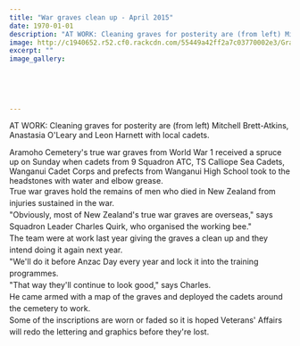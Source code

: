 ```yaml
---
title: "War graves clean up - April 2015"
date: 1970-01-01
description: "AT WORK: Cleaning graves for posterity are (from left) Mitchell Brett-Atkins, Anastasia O'Leary and Leon Harnett with local cadets, from the Wanganui Midweek article on 24/4/15..."
image: http://c1940652.r52.cf0.rackcdn.com/55449a42ff2a7c03770002e3/Grave-cleaning-WHS-students-April-2015.jpg
excerpt: ""
image_gallery:
    
    
    
    
    
---
```


<p><span>AT WORK: Cleaning graves for posterity are (from left) Mitchell Brett-Atkins, Anastasia O'Leary and Leon Harnett with local cadets.</span></p>
<p><span>Aramoho Cemetery's true war graves from World War 1 received a spruce up on Sunday when cadets from 9 Squadron ATC, TS Calliope Sea Cadets, Wanganui Cadet Corps and prefects from Wanganui High School took to the headstones with water and elbow grease.<br /></span><span style="line-height: 1.5;">True war graves hold the remains of men who died in New Zealand from injuries sustained in the war.<br /></span><span style="line-height: 1.5;">"Obviously, most of New Zealand's true war graves are overseas," says Squadron Leader Charles Quirk, who organised the working bee."<br /></span><span style="line-height: 1.5;">The team were at work last year giving the graves a clean up and they intend doing it again next year.<br /></span><span style="line-height: 1.5;">"We'll do it before Anzac Day every year and lock it into the training programmes.<br /></span><span style="line-height: 1.5;">"That way they'll continue to look good," says Charles.<br /></span><span style="line-height: 1.5;">He came armed with a map of the graves and deployed the cadets around the cemetery to work.<br /></span><span style="line-height: 1.5;">Some of the inscriptions are worn or faded so it is hoped Veterans' Affairs will redo the lettering and graphics before they're lost.</span></p>


